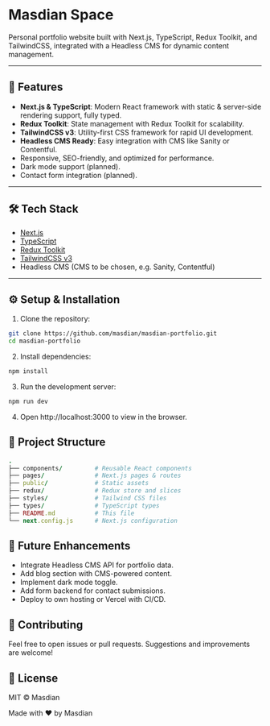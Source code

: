 # Masdian Space

Personal portfolio website built with Next.js, TypeScript, Redux Toolkit, and TailwindCSS, integrated with a Headless CMS for dynamic content management.

---

## 🚀 Features

- **Next.js & TypeScript**: Modern React framework with static & server-side rendering support, fully typed.
- **Redux Toolkit**: State management with Redux Toolkit for scalability.
- **TailwindCSS v3**: Utility-first CSS framework for rapid UI development.
- **Headless CMS Ready**: Easy integration with CMS like Sanity or Contentful.
- Responsive, SEO-friendly, and optimized for performance.
- Dark mode support (planned).
- Contact form integration (planned).

---

## 🛠️ Tech Stack

- [Next.js](https://nextjs.org/)
- [TypeScript](https://www.typescriptlang.org/)
- [Redux Toolkit](https://redux-toolkit.js.org/)
- [TailwindCSS v3](https://tailwindcss.com/)
- Headless CMS (CMS to be chosen, e.g. Sanity, Contentful)

---

## ⚙️ Setup & Installation

1. Clone the repository:

```bash
git clone https://github.com/masdian/masdian-portfolio.git
cd masdian-portfolio
```

2. Install dependencies:

```bash
npm install
```

3. Run the development server:

```bash
npm run dev
```

4. Open http://localhost:3000 to view in the browser.

## 📂 Project Structure
```ruby
.
├── components/         # Reusable React components
├── pages/              # Next.js pages & routes
├── public/             # Static assets
├── redux/              # Redux store and slices
├── styles/             # Tailwind CSS files
├── types/              # TypeScript types
├── README.md           # This file
└── next.config.js      # Next.js configuration
```

## 🔮 Future Enhancements
- Integrate Headless CMS API for portfolio data.
- Add blog section with CMS-powered content.
- Implement dark mode toggle.
- Add form backend for contact submissions.
- Deploy to own hosting or Vercel with CI/CD.

## 🤝 Contributing
Feel free to open issues or pull requests. Suggestions and improvements are welcome!

## 📜 License
MIT © Masdian

Made with ❤️ by Masdian
